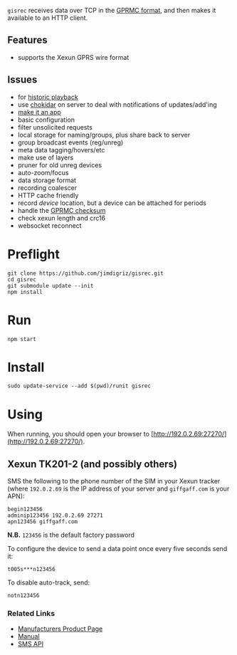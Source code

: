 `gisrec` receives data over TCP in the [GPRMC format](http://aprs.gids.nl/nmea/#rmc), and then makes it available to an HTTP client.

## Features

 * supports the Xexun GPRS wire format

## Issues

 * for [historic playback](https://github.com/hallahan/LeafletPlayback)
 * use [chokidar](https://github.com/paulmillr/chokidar) on server to deal with notifications of updates/add'ing
 * [make it an app](http://www.html5rocks.com/en/mobile/fullscreen/)
 * basic configuration
  * filter unsolicited requests
 * local storage for naming/groups, plus share back to server
 * group broadcast events (reg/unreg)
 * meta data tagging/hovers/etc
 * make use of layers
 * pruner for old unreg devices
 * auto-zoom/focus
 * data storage format
  * recording coalescer
  * HTTP cache friendly
  * record *device* location, but a device can be attached for periods
 * handle the [GPRMC checksum](http://www.tigoe.com/pcomp/code/Processing/127/)
 * check xexun length and crc16
 * websocket reconnect

# Preflight

    git clone https://github.com/jimdigriz/gisrec.git
    cd gisrec
    git submodule update --init
    npm install

# Run

    npm start

# Install

    sudo update-service --add $(pwd)/runit gisrec

# Using

When running, you should open your browser to [http://192.0.2.69:27270/](http://192.0.2.69:27270/).

## Xexun TK201-2 (and possibly others)

SMS the following to the phone number of the SIM in your Xexun tracker (where `192.0.2.69` is the IP address of your server and `giffgaff.com` is your APN):

    begin123456
    adminip123456 192.0.2.69 27271
    apn123456 giffgaff.com

**N.B.** `123456` is the default factory password

To configure the device to send a data point once every five seconds send it:

    t005s***n123456

To disable auto-track, send:

    notn123456

### Related Links

  * [Manufacturers Product Page](http://www.gpstrackerchina.com/p131-GPS-Portable-Tracker-TK201-2/)
  * [Manual](http://www.jimsgpstracker.com/manual/tk201-user-manual.pdf)
   * [SMS API](http://g-homeserver.com/attachments/harley-davidson/1653d1361528231-harley-g-5-alarmanlage-mit-gps-ortung-tracker-tracking-software-xt-009-user-manual.pdf)
